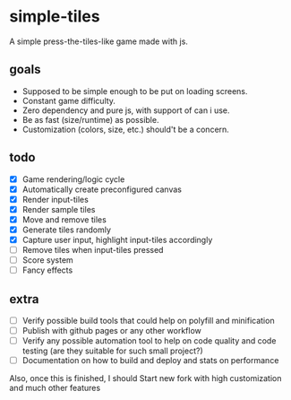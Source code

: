 # simple-tiles

A simple press-the-tiles-like game made with js.

## goals

- Supposed to be simple enough to be put on loading screens.
- Constant game difficulty.
- Zero dependency and pure js, with support of can i use.
- Be as fast (size/runtime) as possible.
- Customization (colors, size, etc.) should't be a concern.

## todo

- [x] Game rendering/logic cycle
- [x] Automatically create preconfigured canvas
- [x] Render input-tiles
- [x] Render sample tiles
- [x] Move and remove tiles
- [x] Generate tiles randomly
- [x] Capture user input, highlight input-tiles accordingly
- [ ] Remove tiles when input-tiles pressed
- [ ] Score system
- [ ] Fancy effects

## extra

- [ ] Verify possible build tools that could help on polyfill and minification
- [ ] Publish with github pages or any other workflow
- [ ] Verify any possible automation tool to help on code quality and code testing (are they suitable for such small project?)
- [ ] Documentation on how to build and deploy and stats on performance

Also, once this is finished, I should Start new fork with high customization and much other features

